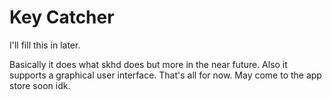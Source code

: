 # Key Catcher

I'll fill this in later.

Basically it does what skhd does but more in the near future. 
Also it supports a graphical user interface. That's all for now.
May come to the app store soon idk.